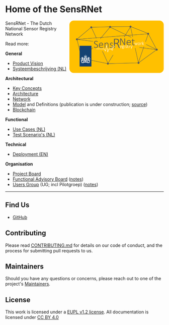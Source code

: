 # Home of the SensRNet

<img src="img/SensRNet-logo.png" width="300" align="right">

SensRNet - The Dutch National Sensor Registry Network

Read more:

**General**

- [Product Vision](ProductVision.md)
- [Systeembeschrijving (NL)](SystemDescriptionNL.md)

**Architectural**

- [Key Concepts](KeyConcepts.md)
- [Architecture](Architecture.md)
- [Network](Network.md)
- [Model](Model.md) and Definitions (publication is under construction; [source](https://github.com/kadaster-labs/sensrnet-home/blob/main/docs/Definitions.rst))
- [Blockchain](Blockchain.md)

**Functional**

- [Use Cases (NL)](UseCasesNL.md)
- [Test Scenario's (NL)](TestScenariosNL.md)

**Technical**

- [Deployment (EN)](Deployment.md)

**Organisation**

- [Project Board](https://github.com/orgs/kadaster-labs/projects/1?fullscreen=true)
- [Functional Advisory Board](FAB.md) ([notes](notes/))
- [Users Group](UsersGroup.md) (UG; incl Pilotgroep) ([notes](notes/))

---

## Find Us

* [GitHub](https://github.com/kadaster-labs/sensrnet-home)

## Contributing

Please read [CONTRIBUTING.md](https://github.com/kadaster-labs/sensrnet-home/CONTRIBUTING.md) for details on our code of conduct, and the process for submitting pull requests to us.

## Maintainers <a name="maintainers"></a>

Should you have any questions or concerns, please reach out to one of the project's [Maintainers](https://github.com/kadaster-labs/sensrnet-home/MAINTAINERS.md).

## License

This work is licensed under a [EUPL v1.2 license](https://github.com/kadaster-labs/sensrnet-home/LICENSE.md). All documentation is licensed under [CC BY 4.0](https://creativecommons.org/licenses/by/4.0/)
